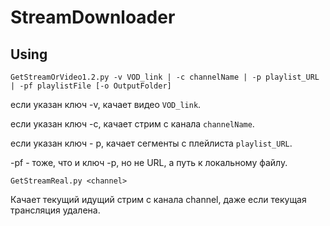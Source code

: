 # StreamDownloader
## Using

```GetStreamOrVideo1.2.py -v VOD_link | -c channelName | -p playlist_URL | -pf playlistFile [-o OutputFolder]```

если указан ключ -v, качает видео `VOD_link`.

если указан ключ -c, качает стрим с канала `channelName`.

если указан ключ - p, качает сегменты с плейлиста `playlist_URL`.

-pf - тоже, что и ключ -p, но не URL, а путь к локальному файлу.

```GetStreamReal.py <channel>```

Качает текущий идущий стрим с канала channel, даже если текущая трансляция удалена.
